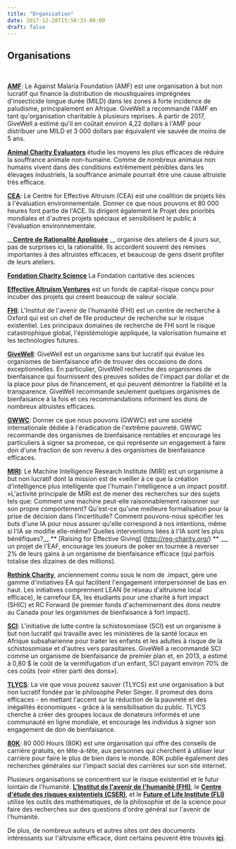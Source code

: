 ```yaml
---
title: "Organisation"
date: 2017-12-28T15:58:33-08:00
draft: false
---
```


## Organisations

<br>

__**[AMF](http://www.againstmalaria.com/Default.aspx%20https://www.givewell.org/international/technical/programs/insecticide-treated-nets#HowcosteffectiveisLLINdistribution)**__: Le Against Malaria Foundation (AMF) est une organisation à but non lucratif qui finance la distribution de moustiquaires imprégnées d'insecticide longue durée (MILD) dans les zones à forte incidence de paludisme, principalement en Afrique. GiveWell a recommandé l'AMF en tant qu'organisation charitable à plusieurs reprises. À partir de 2017, GiveWell a estimé qu'il en coûtait environ 4,22 dollars à l'AMF pour distribuer une MILD et 3 000 dollars par équivalent vie sauvée de moins de 5 ans.

__**[Animal Charity Evaluators](http://www.animalcharityevaluators.org/)**__ étudie les moyens les plus efficaces de réduire la souffrance animale non-humaine. Comme de nombreux animaux non humains vivent dans des conditions extrêmement pénibles dans les élevages industriels, la souffrance animale pourrait être une cause altruiste très efficace.

__**[CEA](http://centreforeffectivealtruism.org/)**__: Le Centre for Effective Altruism (CEA) est une coalition de projets liés à l'évaluation environnementale. Donner ce que nous pouvons et 80 000 heures font partie de l'ACE. Ils dirigent également le Projet des priorités mondiales et d'autres projets spéciaux et sensibilisent le public à l'évaluation environnementale.

__**[Centre de Rationalité Appliquée](http://rationality.org/)** __ organise des ateliers de 4 jours sur, pas de surprises ici, la rationalité. Ils accordent souvent des remises importantes à des altruistes efficaces, et beaucoup de gens disent profiter de leurs ateliers.

__**[Fondation Charity Science](http://www.charityscience.com/)**__ La Fondation caritative des sciences

__**[Effective Altruism Ventures](http://www.eaventures.org/)**__ est un fonds de capital-risque conçu pour incuber des projets qui créent beaucoup de valeur sociale.

__**[FHI](http://www.fhi.ox.ac.uk/research/research-areas/)**__: L'Institut de l'avenir de l'humanité (FHI) est un centre de recherche à Oxford qui est un chef de file producteur de recherche sur le risque existentiel. Les principaux domaines de recherche de FHI sont le risque catastrophique global, l'épistémologie appliquée, la valorisation humaine et les technologies futures.

__**[GiveWell](http://www.givewell.org/about)**__: GiveWell est un organisme sans but lucratif qui évalue les organismes de bienfaisance afin de trouver des occasions de dons exceptionnelles. En particulier, GiveWell recherche des organismes de bienfaisance qui fournissent des preuves solides de l'impact par dollar et de la place pour plus de financement, et qui peuvent démontrer la fiabilité et la transparence. GiveWell recommande seulement quelques organismes de bienfaisance à la fois et ces recommandations informent les dons de nombreux altruistes efficaces.

__**[GWWC](http://www.givingwhatwecan.org/about-us)**__: Donner ce que nous pouvons (GWWC) est une société internationale dédiée à l'éradication de l'extrême pauvreté. GWWC recommande des organismes de bienfaisance rentables et encourage les particuliers à signer sa promesse, ce qui représente un engagement à faire don d'une fraction de son revenu à des organismes de bienfaisance efficaces.

__**[MIRI](http://intelligence.org/research/)**__: Le Machine Intelligence Research Institute (MIRI) est un organisme à but non lucratif dont la mission est de «veiller à ce que la création d'intelligence plus intelligente que l'humain l'intelligence a un impact positif. »L'activité principale de MIRI est de mener des recherches sur des sujets tels que: Comment une machine peut-elle raisonnablement raisonner sur son propre comportement? Qu'est-ce qu'une meilleure formalisation pour la prise de décision dans l'incertitude? Comment pouvons-nous spécifier les buts d'une IA pour nous assurer qu'elle correspond à nos intentions, même si l'IA se modifie elle-même? Quelles interventions liées à l'IA sont les plus bénéfiques?__ ** [Raising for Effective Giving] (http://reg-charity.org/) ** __, un projet de l'EAF, encourage les joueurs de poker en tournée à reverser 2% de leurs gains à un organisme de bienfaisance efficace (qui parfois totalise des dizaines de des millions).

__**[Rethink Charity](https://rtcharity.org/)**__, anciennement connu sous le nom de .impact, gère une gamme d'initiatives EA qui facilitent l'engagement interpersonnel de bas en haut. Les initiatives comprennent LEAN (le réseau d'altruisme local efficace), le carrefour EA, les étudiants pour une charité à fort impact (SHIC) et RC Forward (le premier fonds d'acheminement des dons neutre au Canada pour les organismes de bienfaisance à fort impact).

__**[SCI](http://www.givewell.org/international/top-charities/schistosomiasis-control-initiative%20%20http://www3.imperial.ac.uk/schisto/whatwedo)**__: L'initiative de lutte contre la schistosomiase (SCI) est un organisme à but non lucratif qui travaille avec les ministères de la santé locaux en Afrique subsaharienne pour traiter les enfants et les adultes à risque de la schistosomiase et d'autres vers parasitaires. GiveWell a recommandé SCI comme un organisme de bienfaisance de premier plan et, en 2013, a estimé à 0,80 $ le coût de la vermifugation d'un enfant, SCI payant environ 70% de ces coûts (voir «tirer parti des dons»).

__**[TLYCS](http://www.thelifeyoucansave.org/aboutus.aspx)**__: La vie que vous pouvez sauver (TLYCS) est une organisation à but non lucratif fondée par le philosophe Peter Singer. Il promeut des dons efficaces - en mettant l'accent sur la réduction de la pauvreté et des inégalités économiques - grâce à la sensibilisation du public. TLYCS cherche à créer des groupes locaux de donateurs informés et une communauté en ligne mondiale, et encourage les individus à signer son engagement de don de bienfaisance.

__**[80K](http://80000hours.org/about-us)**__: 80 000 Hours (80K) est une organisation qui offre des conseils de carrière gratuits, en tête-à-tête, aux personnes qui cherchent à utiliser leur carrière pour faire le plus de bien dans le monde. 80K publie également des recherches générales sur l'impact social des carrières sur son site internet.

Plusieurs organisations se concentrent sur le risque existentiel et le futur lointain de l'humanité. **[L'Institut de l'avenir de l'humanité (FHI)](http://www.fhi.ox.ac.uk/)**, le **[Centre d'étude des risques existentiels (CSER)](http://cser.org/)**, et le **[Future of Life Institute (FLI)](http://futureoflife.org/)** utilise les outils des mathématiques, de la philosophie et de la science pour faire des recherches sur des questions d'ordre général sur l'avenir de l'humanité.

De plus, de nombreux auteurs et autres sites ont des documents intéressants sur l'altruisme efficace, dont certains peuvent être trouvés **[ici](https://eahub.org/links#blogs)**.